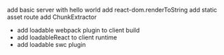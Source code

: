 add basic server with hello world
add react-dom.renderToString
add static asset route
add ChunkExtractor
  - add loadable webpack plugin to client build
  - add loadableReact to client runtime
  - add loadable swc plugin
